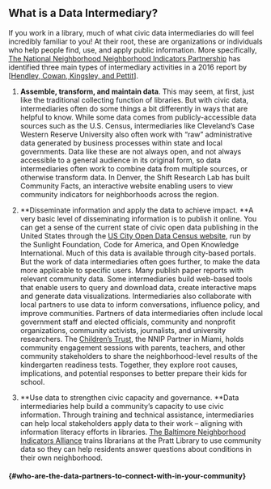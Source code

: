 ## What is a Data Intermediary?

If you work in a library, much of what civic data intermediaries do will feel incredibly familiar to you! At their root, these are organizations or individuals who help people find, use, and apply public information. More specifically, [The National Neighborhood Neighborhood Indicators Partnership](https://www.neighborhoodindicators.org/) has identified three main types of intermediary activities in a 2016 report by \[[Hendley, Cowan, Kingsley, and Pettit](https://www.urban.org/sites/default/files/publication/80901/2000798-NNIP's-Guide-to-Starting-a-Local-Data-Intermediary.pdf)\].

1. **Assemble, transform, and maintain data**. This may seem, at first, just like the traditional collecting function of libraries. But with civic data, intermediaries often do some things a bit differently in ways that are helpful to know. While some data comes from publicly-accessible data sources such as the U.S. Census, intermediaries like Cleveland’s Case Western Reserve University also often work with “raw” administrative data generated by business processes within state and local governments. Data like these are not always open, and not always accessible to a general audience in its original form, so data intermediaries often work to combine data from multiple sources, or otherwise transform data. In Denver, the Shift Research Lab has built Community Facts, an interactive website enabling users to view community indicators for neighborhoods across the region.

2. **Disseminate information and apply the data to achieve impact. **A very basic level of disseminating information is to publish it online. You can get a sense of the current state of civic open data publishing in the United States through the [US City Open Data Census website](http://us-city.census.okfn.org/), run by the Sunlight Foundation, Code for America, and Open Knowledge International. Much of this data is available through city-based portals. But the work of data intermediaries often goes further, to make the data more applicable to specific users. Many publish paper reports with relevant community data. Some intermediaries build web-based tools that enable users to query and download data, create interactive maps and generate data visualizations. Intermediaries also collaborate with local partners to use data to inform conversations, influence policy, and improve communities. Partners of data intermediaries often include local government staff and elected officials, community and nonprofit organizations, community activists, journalists, and university researchers. The [Children’s Trust](https://www.neighborhoodindicators.org/library/catalog/creative-approaches-using-early-development-instrument-community), the NNIP Partner in Miami, holds community engagement sessions with parents, teachers, and other community stakeholders to share the neighborhood-level results of the kindergarten readiness tests. Together, they explore root causes, implications, and potential responses to better prepare their kids for school.

3. **Use data to strengthen civic capacity and governance. **Data intermediaries help build a community’s capacity to use civic information. Through training and technical assistance, intermediaries can help local stakeholders apply data to their work – aligning with information literacy efforts in libraries. [The Baltimore Neighborhood Indicators Alliance](https://bniajfi.org/) trains librarians at the Pratt Library to use community data so they can help residents answer questions about conditions in their own neighborhood.

####  {#who-are-the-data-partners-to-connect-with-in-your-community}



